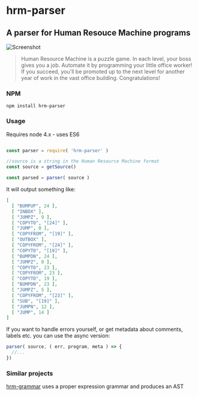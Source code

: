 # hrm-parser

## A parser for Human Resouce Machine programs

![Screenshot](http://tomorrowcorporation.com/blog/wp-content/themes/tcTheme2/images/hrm/screenshots/hrm_04.png)

> Human Resource Machine is a puzzle game. In each level, your boss gives you a job. Automate it by programming your little office worker! If you succeed, you'll be promoted up to the next level for another year of work in the vast office building. Congratulations!

### NPM

`npm install hrm-parser`

### Usage

Requires node 4.x - uses ES6

```javascript

const parser = require( 'hrm-parser' )

//source is a string in the Human Resource Machine format
const source = getSource()

const parsed = parser( source )
```

It will output something like:
```json
[ 
  [ "BUMPUP", 24 ],
  [ "INBOX" ],
  [ "JUMPZ", 9 ],
  [ "COPYTO", "[24]" ],
  [ "JUMP", 0 ],
  [ "COPYFROM", "[19]" ],
  [ "OUTBOX" ],
  [ "COPYFROM", "[24]" ],
  [ "COPYTO", "[19]" ],
  [ "BUMPDN", 24 ],
  [ "JUMPZ", 0 ],
  [ "COPYTO", 23 ],
  [ "COPYFROM", 23 ],
  [ "COPYTO", 19 ],
  [ "BUMPDN", 23 ],
  [ "JUMPZ", 5 ],
  [ "COPYFROM", "[23]" ],
  [ "SUB", "[19]" ],
  [ "JUMPN", 12 ],
  [ "JUMP", 14 ] 
]
```

If you want to handle errors yourself, or get metadata about comments, labels etc. you can use the async version:

```javascript
parser( source, ( err, program, meta ) => {
  //...
})
```

### Similar projects

[hrm-grammar](https://github.com/sixlettervariables/hrm-grammar) uses a proper expression grammar and produces an AST
